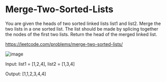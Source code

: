 # Merge-Two-Sorted-Lists
You are given the heads of two sorted linked lists list1 and list2.  Merge the two lists in a one sorted list. The list should be made by splicing together the nodes of the first two lists.  Return the head of the merged linked list.   
 
 https://leetcode.com/problems/merge-two-sorted-lists/
 
![image](https://user-images.githubusercontent.com/109743699/183856307-1b8002ae-80e0-4f10-a4c1-63a2d629eea3.png)


Input: list1 = [1,2,4], list2 = [1,3,4]

Output: [1,1,2,3,4,4]
